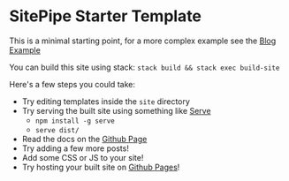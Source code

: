 # SitePipe Starter Template

This is a minimal starting point, for a more complex example see the [Blog
Example](https://github.com/ChrisPenner/SitePipe/tree/master/examples/blog)

You can build this site using stack: `stack build && stack exec build-site`

Here's a few steps you could take:

- Try editing templates inside the `site` directory
- Try serving the built site using something like [Serve](https://www.npmjs.com/package/serve)
    - `npm install -g serve`
    - `serve dist/`
- Read the docs on the [Github Page](https://github.com/chrispenner/sitepipe)
- Try adding a few more posts!
- Add some CSS or JS to your site!
- Try hosting your built site on [Github Pages](https://pages.github.com/)!
